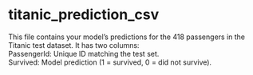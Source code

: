 # titanic_prediction_csv
This file contains your model’s predictions for the 418 passengers in the Titanic test dataset. It has two columns:  
PassengerId: Unique ID matching the test set.  
Survived: Model prediction (1 = survived, 0 = did not survive).
